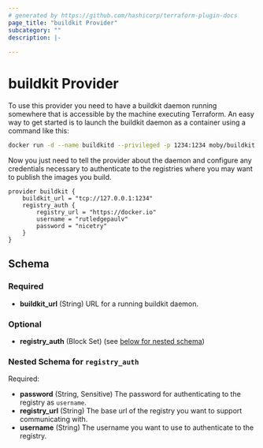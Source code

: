 ```yaml
---
# generated by https://github.com/hashicorp/terraform-plugin-docs
page_title: "buildkit Provider"
subcategory: ""
description: |-
  
---
```


# buildkit Provider

To use this provider you need to have a buildkit daemon running somewhere that is accessible
by the machine executing Terraform. An easy way to get started is to launch the buildkit daemon as
a container using a command like this:

```bash
docker run -d --name buildkitd --privileged -p 1234:1234 moby/buildkit:latest --addr tcp://0.0.0.0:1234 --debug
```

Now you just need to tell the provider about the daemon and configure any credentials necessary to authenticate
to the registries where you may want to publish the images you build.

```hcl
provider buildkit {
    buildkit_url = "tcp://127.0.0.1:1234"
    registry_auth {
        registry_url = "https://docker.io"
        username = "rutledgepaulv"
        password = "nicetry"
    }
}
```



<!-- schema generated by tfplugindocs -->
## Schema

### Required

- **buildkit_url** (String) URL for a running buildkit daemon.

### Optional

- **registry_auth** (Block Set) (see [below for nested schema](#nestedblock--registry_auth))

<a id="nestedblock--registry_auth"></a>
### Nested Schema for `registry_auth`

Required:

- **password** (String, Sensitive) The password for authenticating to the registry as `username`.
- **registry_url** (String) The base url of the registry you want to support communicating with.
- **username** (String) The username you want to use to authenticate to the registry.

